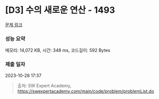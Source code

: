 # [D3] 수의 새로운 연산 - 1493 

[문제 링크](https://swexpertacademy.com/main/code/problem/problemDetail.do?contestProbId=AV2b-QGqADMBBASw) 

### 성능 요약

메모리: 14,072 KB, 시간: 348 ms, 코드길이: 592 Bytes

### 제출 일자

2023-10-28 17:37



> 출처: SW Expert Academy, https://swexpertacademy.com/main/code/problem/problemList.do